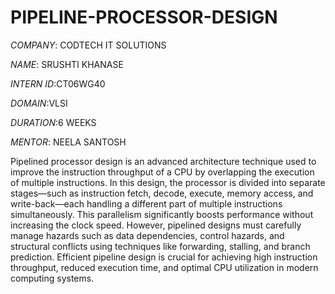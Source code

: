 # PIPELINE-PROCESSOR-DESIGN
*COMPANY*: CODTECH IT SOLUTIONS

*NAME*: SRUSHTI KHANASE

*INTERN ID*:CT06WG40

*DOMAIN*:VLSI

*DURATION*:6 WEEKS

*MENTOR*: NEELA SANTOSH

Pipelined processor design is an advanced architecture technique used to improve the instruction throughput of a CPU by overlapping the execution of multiple instructions. In this design, the processor is divided into separate stages—such as instruction fetch, decode, execute, memory access, and write-back—each handling a different part of multiple instructions simultaneously. This parallelism significantly boosts performance without increasing the clock speed. However, pipelined designs must carefully manage hazards such as data dependencies, control hazards, and structural conflicts using techniques like forwarding, stalling, and branch prediction. Efficient pipeline design is crucial for achieving high instruction throughput, reduced execution time, and optimal CPU utilization in modern computing systems.
